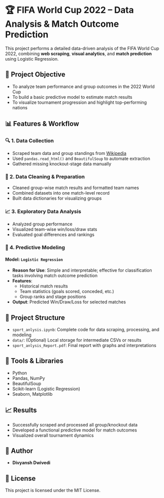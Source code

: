 # 🏆 FIFA World Cup 2022 – Data Analysis & Match Outcome Prediction

This project performs a detailed data-driven analysis of the FIFA World Cup 2022, combining **web scraping**, **visual analytics**, and **match prediction** using Logistic Regression.

## 📌 Project Objective

- To analyze team performance and group outcomes in the 2022 World Cup
- To build a basic predictive model to estimate match results
- To visualize tournament progression and highlight top-performing nations

## 📊 Features & Workflow

### 🔍 1. Data Collection
- Scraped team data and group standings from [Wikipedia](https://en.wikipedia.org/wiki/2022_FIFA_World_Cup)
- Used `pandas.read_html()` and `BeautifulSoup` to automate extraction
- Gathered missing knockout-stage data manually

### 🧹 2. Data Cleaning & Preparation
- Cleaned group-wise match results and formatted team names
- Combined datasets into one match-level record
- Built data dictionaries for visualizing groups

### 📈 3. Exploratory Data Analysis
- Analyzed group performance
- Visualized team-wise win/loss/draw stats
- Evaluated goal differences and rankings

### 🧠 4. Predictive Modeling

#### Model: `Logistic Regression`
- **Reason for Use**: Simple and interpretable; effective for classification tasks involving match outcome prediction
- **Features**:
  - Historical match results
  - Team statistics (goals scored, conceded, etc.)
  - Group ranks and stage positions
- **Output**: Predicted Win/Draw/Loss for selected matches

## 🔗 Project Structure

- `sport_anlysis.ipynb`: Complete code for data scraping, processing, and modeling
- `data/`: (Optional) Local storage for intermediate CSVs or results
- `sport_anlysis_Report.pdf`: Final report with graphs and interpretations

## 🧰 Tools & Libraries

- Python
- Pandas, NumPy
- BeautifulSoup
- Scikit-learn (Logistic Regression)
- Seaborn, Matplotlib

## 📈 Results

- Successfully scraped and processed all group/knockout data
- Developed a functional predictive model for match outcomes
- Visualized overall tournament dynamics

## 👤 Author

- **Divyansh Dwivedi**

## 📜 License

This project is licensed under the MIT License.



